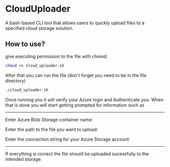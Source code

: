 # CloudUploader
A bash-based CLI tool that allows users to quickly upload files to a specified cloud storage solution.

## How to use?
give executing permission to the file with chmod:
```bash
chmod +x cloud_uploader.sh
```
After that you can run the file (don't forget you need to be in the file directory)
```bash
./cloud_uploader.sh
```
Once running you it will verify your Azure login and Authenticate you. When that is done you will start getting prompted for information such as

-----------------------------------------------------------------
Enter Azure Blob Storage container name:

Enter the path to the file you want to upload:

Enter the connection string for your Azure Storage account:

-----------------------------------------------------------------
If everything is correct the file should be uploaded sucessfully to the intended storage.
